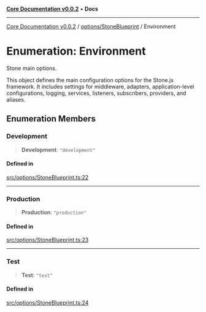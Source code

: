 [**Core Documentation v0.0.2**](../../../README.md) • **Docs**

***

[Core Documentation v0.0.2](../../../modules.md) / [options/StoneBlueprint](../README.md) / Environment

# Enumeration: Environment

Stone main options.

This object defines the main configuration options for the Stone.js framework.
It includes settings for middleware, adapters, application-level configurations,
logging, services, listeners, subscribers, providers, and aliases.

## Enumeration Members

### Development

> **Development**: `"development"`

#### Defined in

[src/options/StoneBlueprint.ts:22](https://github.com/stonemjs/core/blob/aa2a76ee3b0b5f73fa20c9cec0decb9263cddbc2/src/options/StoneBlueprint.ts#L22)

***

### Production

> **Production**: `"production"`

#### Defined in

[src/options/StoneBlueprint.ts:23](https://github.com/stonemjs/core/blob/aa2a76ee3b0b5f73fa20c9cec0decb9263cddbc2/src/options/StoneBlueprint.ts#L23)

***

### Test

> **Test**: `"test"`

#### Defined in

[src/options/StoneBlueprint.ts:24](https://github.com/stonemjs/core/blob/aa2a76ee3b0b5f73fa20c9cec0decb9263cddbc2/src/options/StoneBlueprint.ts#L24)
